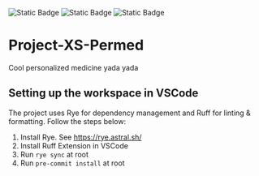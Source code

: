 ![Static Badge](https://img.shields.io/badge/Author-Xinlu%20Shi-blue)
![Static Badge](https://img.shields.io/badge/Author-Lucia%20Sanchez-green)
![Static Badge](https://img.shields.io/badge/Author-Christopher%20Lynn%20Porterfield-purple)


# Project-XS-Permed

Cool personalized medicine yada yada

## Setting up the workspace in VSCode

The project uses Rye for dependency management and Ruff for linting & formatting. Follow the steps below:
1. Install Rye. See https://rye.astral.sh/
2. Install Ruff Extension in VSCode
3. Run `rye sync` at root
4. Run `pre-commit install` at root






